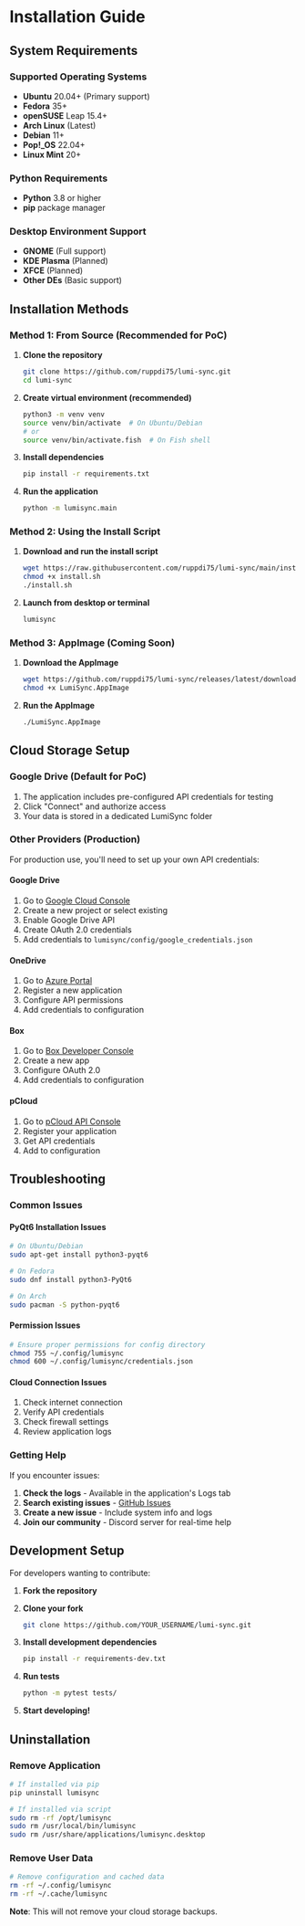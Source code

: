 # Installation Guide

## System Requirements

### Supported Operating Systems
- **Ubuntu** 20.04+ (Primary support)
- **Fedora** 35+ 
- **openSUSE** Leap 15.4+
- **Arch Linux** (Latest)
- **Debian** 11+
- **Pop!_OS** 22.04+
- **Linux Mint** 20+

### Python Requirements
- **Python** 3.8 or higher
- **pip** package manager

### Desktop Environment Support
- **GNOME** (Full support)
- **KDE Plasma** (Planned)
- **XFCE** (Planned)
- **Other DEs** (Basic support)

## Installation Methods

### Method 1: From Source (Recommended for PoC)

1. **Clone the repository**
   ```bash
   git clone https://github.com/ruppdi75/lumi-sync.git
   cd lumi-sync
   ```

2. **Create virtual environment (recommended)**
   ```bash
   python3 -m venv venv
   source venv/bin/activate  # On Ubuntu/Debian
   # or
   source venv/bin/activate.fish  # On Fish shell
   ```

3. **Install dependencies**
   ```bash
   pip install -r requirements.txt
   ```

4. **Run the application**
   ```bash
   python -m lumisync.main
   ```

### Method 2: Using the Install Script

1. **Download and run the install script**
   ```bash
   wget https://raw.githubusercontent.com/ruppdi75/lumi-sync/main/install.sh
   chmod +x install.sh
   ./install.sh
   ```

2. **Launch from desktop or terminal**
   ```bash
   lumisync
   ```

### Method 3: AppImage (Coming Soon)

1. **Download the AppImage**
   ```bash
   wget https://github.com/ruppdi75/lumi-sync/releases/latest/download/LumiSync.AppImage
   chmod +x LumiSync.AppImage
   ```

2. **Run the AppImage**
   ```bash
   ./LumiSync.AppImage
   ```

## Cloud Storage Setup

### Google Drive (Default for PoC)
1. The application includes pre-configured API credentials for testing
2. Click "Connect" and authorize access
3. Your data is stored in a dedicated LumiSync folder

### Other Providers (Production)
For production use, you'll need to set up your own API credentials:

#### Google Drive
1. Go to [Google Cloud Console](https://console.cloud.google.com/)
2. Create a new project or select existing
3. Enable Google Drive API
4. Create OAuth 2.0 credentials
5. Add credentials to `lumisync/config/google_credentials.json`

#### OneDrive
1. Go to [Azure Portal](https://portal.azure.com/)
2. Register a new application
3. Configure API permissions
4. Add credentials to configuration

#### Box
1. Go to [Box Developer Console](https://developer.box.com/)
2. Create a new app
3. Configure OAuth 2.0
4. Add credentials to configuration

#### pCloud
1. Go to [pCloud API Console](https://docs.pcloud.com/)
2. Register your application
3. Get API credentials
4. Add to configuration

## Troubleshooting

### Common Issues

#### PyQt6 Installation Issues
```bash
# On Ubuntu/Debian
sudo apt-get install python3-pyqt6

# On Fedora
sudo dnf install python3-PyQt6

# On Arch
sudo pacman -S python-pyqt6
```

#### Permission Issues
```bash
# Ensure proper permissions for config directory
chmod 755 ~/.config/lumisync
chmod 600 ~/.config/lumisync/credentials.json
```

#### Cloud Connection Issues
1. Check internet connection
2. Verify API credentials
3. Check firewall settings
4. Review application logs

### Getting Help

If you encounter issues:

1. **Check the logs** - Available in the application's Logs tab
2. **Search existing issues** - [GitHub Issues](https://github.com/ruppdi75/lumi-sync/issues)
3. **Create a new issue** - Include system info and logs
4. **Join our community** - Discord server for real-time help

## Development Setup

For developers wanting to contribute:

1. **Fork the repository**
2. **Clone your fork**
   ```bash
   git clone https://github.com/YOUR_USERNAME/lumi-sync.git
   ```

3. **Install development dependencies**
   ```bash
   pip install -r requirements-dev.txt
   ```

4. **Run tests**
   ```bash
   python -m pytest tests/
   ```

5. **Start developing!**

## Uninstallation

### Remove Application
```bash
# If installed via pip
pip uninstall lumisync

# If installed via script
sudo rm -rf /opt/lumisync
sudo rm /usr/local/bin/lumisync
sudo rm /usr/share/applications/lumisync.desktop
```

### Remove User Data
```bash
# Remove configuration and cached data
rm -rf ~/.config/lumisync
rm -rf ~/.cache/lumisync
```

**Note**: This will not remove your cloud storage backups.
